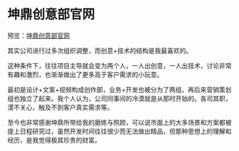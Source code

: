 # 坤鼎创意部官网

预览：[坤鼎创意部官网](https://forever-z-133.github.io/small-works/1/kdc-creative/)

其实公司进行过多次组织调整，而创意+技术的结构是我最喜欢的。

这种条件下，往往项目主导就会变为两个人，一人出创意，一人出技术，讨论非常有趣和激烈，也渐渐做出了更多高于客户需求的小玩意。

最初是设计+文案+视频构成创作部，业务+开发也被分为了两组，再后来营销策划组也独立了起来。我个人认为，公司同事间的冷漠就是从那时开始的。各司其职，漠不关心，触及不到客户真实需求等。

至今也非常感谢坤鼎所带给我的磨练与照顾，可以说市面上的大多场景和方案都被提上日程研究过，虽然开发时间往往很少而无法做出精品，但那种思想上的理解和经历，是我觉得极其珍贵的财富。

